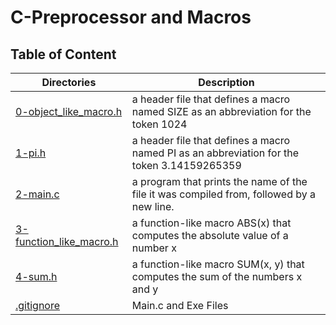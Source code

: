 # C-Preprocessor and Macros

## Table of Content

Directories | Description
------------|------------
[0-object_like_macro.h](./0-object_like_macro.h) | a header file that defines a macro named SIZE as an abbreviation for the token 1024
[1-pi.h](./1-pi.h) | a header file that defines a macro named PI as an abbreviation for the token 3.14159265359
[2-main.c](./2-main.c) | a program that prints the name of the file it was compiled from, followed by a new line.
[3-function_like_macro.h](./3-function_like_macro.h) | a function-like macro ABS(x) that computes the absolute value of a number x
[4-sum.h](./4-sum.h) | a function-like macro SUM(x, y) that computes the sum of the numbers x and y
[.gitignore](./.gitignore) | Main.c and Exe Files


